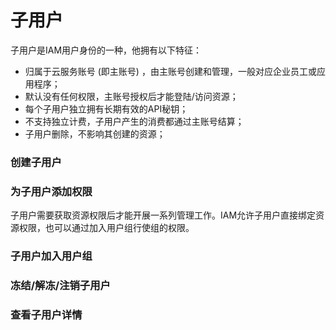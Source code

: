 

# 子用户

子用户是IAM用户身份的一种，他拥有以下特征：

- 归属于云服务账号 (即主账号) ，由主账号创建和管理，一般对应企业员工或应用程序；
- 默认没有任何权限，主账号授权后才能登陆/访问资源；
- 每个子用户独立拥有长期有效的API秘钥；
- 不支持独立计费，子用户产生的消费都通过主账号结算；
- 子用户删除，不影响其创建的资源；

### 创建子用户



### 为子用户添加权限
子用户需要获取资源权限后才能开展一系列管理工作。IAM允许子用户直接绑定资源权限，也可以通过加入用户组行使组的权限。

### 子用户加入用户组


### 冻结/解冻/注销子用户

### 查看子用户详情
